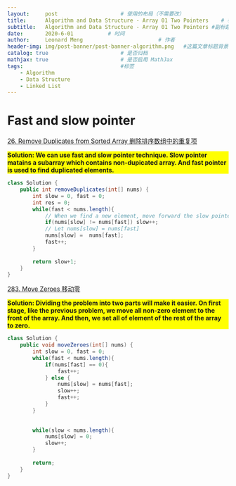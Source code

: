 ```yaml
---
layout:     post   				    # 使用的布局（不需要改）
title:      Algorithm and Data Structure - Array 01 Two Pointers   	# 标题 
subtitle:   Algorithm and Data Structure - Array 01 Two Pointers #副标题
date:       2020-6-01			# 时间
author:     Leonard Meng						# 作者
header-img: img/post-banner/post-banner-algorithm.png 	#这篇文章标题背景图片
catalog: true 						# 是否归档
mathjax: true                       # 是否启用 MathJax
tags:								#标签
    - Algorithm
    - Data Structure
    - Linked List
---
```


# Fast and slow pointer

[26. Remove Duplicates from Sorted Array 删除排序数组中的重复项](https://leetcode.com/problems/remove-duplicates-from-sorted-array/)

<p style="background:yellow; font-weight:bold">
Solution: We can use fast and slow pointer technique. Slow pointer matains a subarray which contains non-dupicated array. And fast pointer is used to find duplicated elements.
</p>

```java
class Solution {
    public int removeDuplicates(int[] nums) {
        int slow = 0, fast = 0;
        int res = 0;
        while(fast < nums.length){
            // When we find a new element, move forward the slow pointer.
            if(nums[slow] != nums[fast]) slow++;
            // Let nums[slow] = nums[fast]
            nums[slow] =  nums[fast];
            fast++;
        }
        
        return slow+1;
    }
}
```
[283. Move Zeroes 移动零](https://leetcode.com/problems/move-zeroes/)


<p style="background:yellow; font-weight:bold">
Solution: Dividing the problem into two parts will make it easier. On first stage, like the previous problem, we move all non-zero element to the front of the array. And then, we set all of element of the rest of the array to zero.
</p>

```java
class Solution {
    public void moveZeroes(int[] nums) {
        int slow = 0, fast = 0;
        while(fast < nums.length){
            if(nums[fast] == 0){
                fast++;
            } else {
                nums[slow] = nums[fast];
                slow++;
                fast++;
            }
        }
        
        
        while(slow < nums.length){
            nums[slow] = 0;
            slow++;
        }
        
        return;
    }
}
```
